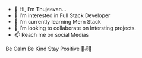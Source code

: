- 👋 Hi, I’m Thujeevan... 
- 👀 I’m interested in Full Stack Developer
- 🌱 I’m currently learning Mern Stack
- 💞️ I’m looking to collaborate on Intersting projects.
- 📫 Reach me on social Medias

Be Calm Be Kind Stay Positive 🤙✌️💫 

<!---
Thujeevan-Dev/Thujeevan-Dev is a ✨ special ✨ repository because its `README.md` (this file) appears on your GitHub profile.
You can click the Preview link to take a look at your changes.
--->
